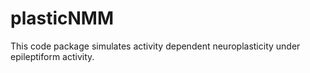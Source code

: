 # plasticNMM
This code package simulates activity dependent neuroplasticity under epileptiform activity. 
